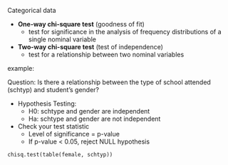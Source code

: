 Categorical data

* **One-way chi-square test** (goodness of fit)
	* test for significance in the analysis of frequency distributions of a single nominal variable
* **Two-way chi-square test** (test of independence)
	* test for a relationship between two nominal variables

example:

Question: Is there a relationship between the type of school attended (schtyp) and student’s gender?
* Hypothesis Testing:
	* H0: schtype and gender are independent
	* Ha: schtype and gender are not independent
* Check your test statistic
	* Level of significance = p-value
	* If p-value < 0.05, reject NULL hypothesis
	
`chisq.test(table(female, schtyp))`